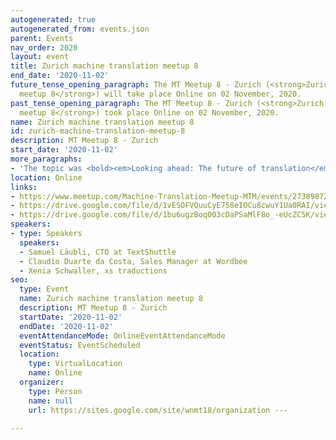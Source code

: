 ```yaml
---
autogenerated: true
autogenerated_from: events.json
parent: Events
nav_order: 2020
layout: event
title: Zurich machine translation meetup 8
end_date: '2020-11-02'
future_tense_opening_paragraph: The MT Meetup 8 - Zurich (<strong>Zurich machine translation
  meetup 8</strong>) will take place Online on 02 November, 2020.
past_tense_opening_paragraph: The MT Meetup 8 - Zurich (<strong>Zurich machine translation
  meetup 8</strong>) took place Online on 02 November, 2020.
name: Zurich machine translation meetup 8
id: zurich-machine-translation-meetup-8
description: MT Meetup 8 - Zurich
start_date: '2020-11-02'
more_paragraphs:
- 'The topic was <bold><em>Looking ahead: The future of translation</em></bold>.'
location: Online
links:
- https://www.meetup.com/Machine-Translation-Meetup-MTM/events/273898721/
- https://drive.google.com/file/d/1vESOFVQuuCyE758eIOCu8cwuY1Ua0RAI/view
- https://drive.google.com/file/d/1bu6ugzBoq003cDaPSaMlF8o_-eUcZC5K/view
speakers:
- type: Speakers
  speakers:
  - Samuel Läubli, CTO at TextShuttle
  - Claudio Duarte da Costa, Sales Manager at Wordbee
  - Xenia Schwaller, xs traductions
seo:
  type: Event
  name: Zurich machine translation meetup 8
  description: MT Meetup 8 - Zurich
  startDate: '2020-11-02'
  endDate: '2020-11-02'
  eventAttendanceMode: OnlineEventAttendanceMode
  eventStatus: EventScheduled
  location:
    type: VirtualLocation
    name: Online
  organizer:
    type: Person
    name: null
    url: https://sites.google.com/site/wnmt18/organization ---

---
```


